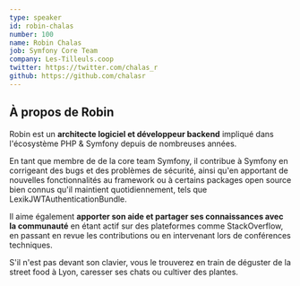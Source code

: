 ```yaml
---
type: speaker
id: robin-chalas
number: 100
name: Robin Chalas
job: Symfony Core Team
company: Les-Tilleuls.coop
twitter: https://twitter.com/chalas_r
github: https://github.com/chalasr
---
```


## À propos de Robin

Robin est un **architecte logiciel et développeur backend** impliqué dans l'écosystème PHP & Symfony depuis de nombreuses années.

En tant que membre de de la core team Symfony, il contribue à Symfony en corrigeant des bugs et des problèmes de sécurité, ainsi qu'en apportant de nouvelles fonctionnalités au framework ou à certains packages open source bien connus qu'il maintient quotidiennement, tels que LexikJWTAuthenticationBundle.

Il aime également **apporter son aide et partager ses connaissances avec la communauté** en étant actif sur des plateformes comme StackOverflow, en passant en revue les contributions ou en intervenant lors de conférences techniques.

S'il n'est pas devant son clavier, vous le trouverez en train de déguster de la street food à Lyon, caresser ses chats ou cultiver des plantes.
